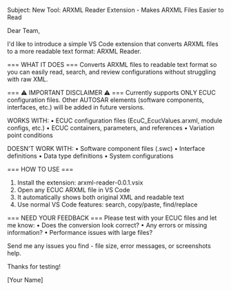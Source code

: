 Subject: New Tool: ARXML Reader Extension - Makes ARXML Files Easier to Read

Dear Team,

I'd like to introduce a simple VS Code extension that converts ARXML files to a more readable text format: ARXML Reader.

=== WHAT IT DOES ===
Converts ARXML files to readable text format so you can easily read, search, and review configurations without struggling with raw XML.

=== ⚠️ IMPORTANT DISCLAIMER ⚠️ ===
Currently supports ONLY ECUC configuration files. Other AUTOSAR elements (software components, interfaces, etc.) will be added in future versions.

WORKS WITH:
• ECUC configuration files (EcuC_EcucValues.arxml, module configs, etc.)
• ECUC containers, parameters, and references
• Variation point conditions

DOESN'T WORK WITH:
• Software component files (.swc)
• Interface definitions
• Data type definitions
• System configurations

=== HOW TO USE ===
1. Install the extension: arxml-reader-0.0.1.vsix
2. Open any ECUC ARXML file in VS Code
3. It automatically shows both original XML and readable text
4. Use normal VS Code features: search, copy/paste, find/replace

=== NEED YOUR FEEDBACK ===
Please test with your ECUC files and let me know:
• Does the conversion look correct?
• Any errors or missing information?
• Performance issues with large files?

Send me any issues you find - file size, error messages, or screenshots help.

Thanks for testing!

[Your Name]
